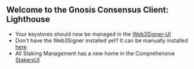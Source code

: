 ## Welcome to the Gnosis Consensus Client: Lighthouse

- Your keystores should now be managed in the [Web3Signer-UI](http://ui.web3signer-gnosis.dappnode?signer_url=http://web3signer.web3signer-gnosis.dappnode:9000)
- Don't have the Web3Signer installed yet? It can be manually installed [here](http://my.dappnode/#/installer/web3signer-gnosis.dnp.dappnode.eth)
- All Staking Management has a new home in the Comprehensive [StakersUI](http://my.dappnode/#/stakers/gnosis)

